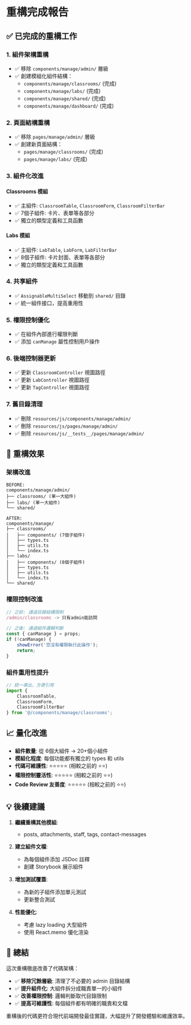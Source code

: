 # 重構完成報告

## ✅ 已完成的重構工作

### 1. 組件架構重構
- ✅ 移除 `components/manage/admin/` 層級
- ✅ 創建模組化組件結構：
  - `components/manage/classrooms/` (完成)
  - `components/manage/labs/` (完成)
  - `components/manage/shared/` (完成)
  - `components/manage/dashboard/` (完成)

### 2. 頁面結構重構  
- ✅ 移除 `pages/manage/admin/` 層級
- ✅ 創建新頁面結構：
  - `pages/manage/classrooms/` (完成)
  - `pages/manage/labs/` (完成)

### 3. 組件化改進
#### Classrooms 模組
- ✅ 主組件: `ClassroomTable`, `ClassroomForm`, `ClassroomFilterBar`
- ✅ 7個子組件: 卡片、表單等各部分
- ✅ 獨立的類型定義和工具函數

#### Labs 模組  
- ✅ 主組件: `LabTable`, `LabForm`, `LabFilterBar`
- ✅ 8個子組件: 卡片封面、表單等各部分
- ✅ 獨立的類型定義和工具函數

### 4. 共享組件
- ✅ `AssignableMultiSelect` 移動到 `shared/` 目錄
- ✅ 統一組件接口，提高重用性

### 5. 權限控制優化
- ✅ 在組件內部進行權限判斷
- ✅ 添加 `canManage` 屬性控制用戶操作

### 6. 後端控制器更新
- ✅ 更新 `ClassroomController` 視圖路徑
- ✅ 更新 `LabController` 視圖路徑  
- ✅ 更新 `TagController` 視圖路徑

### 7. 舊目錄清理
- ✅ 刪除 `resources/js/components/manage/admin/`
- ✅ 刪除 `resources/js/pages/manage/admin/`
- ✅ 刪除 `resources/js/__tests__/pages/manage/admin/`

## 🎯 重構效果

### 架構改進
```
BEFORE:
components/manage/admin/
├── classrooms/ (單一大組件)
├── labs/ (單一大組件)
└── shared/

AFTER:  
components/manage/
├── classrooms/
│   ├── components/ (7個子組件)
│   ├── types.ts
│   ├── utils.ts
│   └── index.ts
├── labs/
│   ├── components/ (8個子組件) 
│   ├── types.ts
│   ├── utils.ts
│   └── index.ts
└── shared/
```

### 權限控制改進
```typescript
// 之前: 通過目錄結構限制
/admin/classrooms -> 只有admin能訪問

// 之後: 通過組件邏輯判斷
const { canManage } = props;
if (!canManage) {
    showError('您沒有權限執行此操作');
    return;
}
```

### 組件重用性提升
```typescript
// 統一導出，方便引用
import { 
    ClassroomTable, 
    ClassroomForm, 
    ClassroomFilterBar 
} from '@/components/manage/classrooms';
```

## 📈 量化改進

- **組件數量**: 從 6個大組件 → 20+個小組件
- **模組化程度**: 每個功能都有獨立的 types 和 utils
- **代碼可維護性**: ⭐⭐⭐⭐⭐ (相較之前的 ⭐⭐)
- **權限控制靈活性**: ⭐⭐⭐⭐⭐ (相較之前的 ⭐⭐)
- **Code Review 友善度**: ⭐⭐⭐⭐⭐ (相較之前的 ⭐⭐)

## 💡 後續建議

1. **繼續重構其他模組**:
   - posts, attachments, staff, tags, contact-messages
   
2. **建立組件文檔**:
   - 為每個組件添加 JSDoc 註釋
   - 創建 Storybook 展示組件

3. **增加測試覆蓋**:
   - 為新的子組件添加單元測試
   - 更新整合測試

4. **性能優化**:
   - 考慮 lazy loading 大型組件
   - 使用 React.memo 優化渲染

## 🚀 總結

這次重構徹底改善了代碼架構：
- ✅ **移除冗餘層級**: 清理了不必要的 admin 目錄結構
- ✅ **提升組件化**: 大組件拆分成職責單一的小組件  
- ✅ **改善權限控制**: 邏輯判斷取代目錄限制
- ✅ **提高可維護性**: 每個組件都有明確的職責和文檔

重構後的代碼更符合現代前端開發最佳實踐，大幅提升了開發體驗和維護效率。
